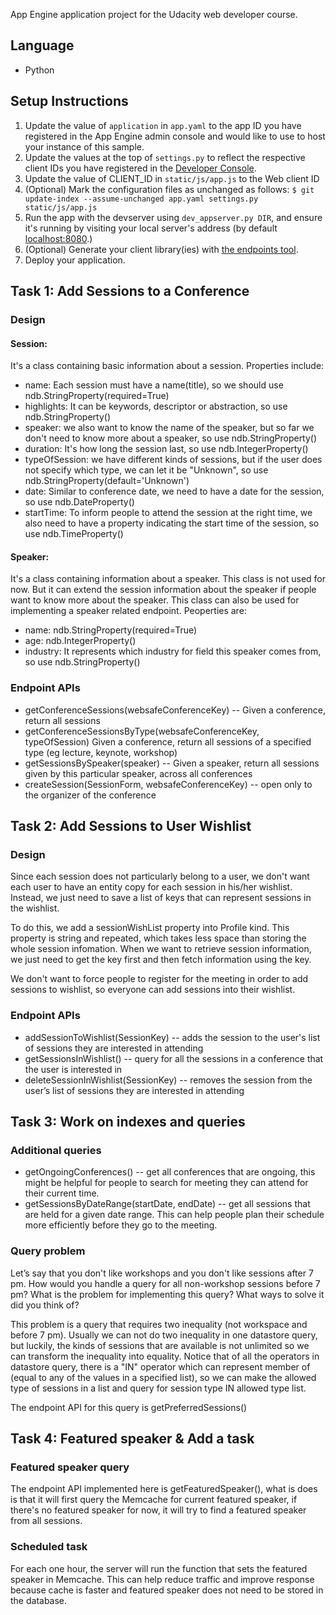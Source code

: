 App Engine application project for the Udacity web developer course.

## Language
- Python

## Setup Instructions
1. Update the value of `application` in `app.yaml` to the app ID you
   have registered in the App Engine admin console and would like to use to host
   your instance of this sample.
1. Update the values at the top of `settings.py` to
   reflect the respective client IDs you have registered in the
   [Developer Console][1].
1. Update the value of CLIENT_ID in `static/js/app.js` to the Web client ID
1. (Optional) Mark the configuration files as unchanged as follows:
   `$ git update-index --assume-unchanged app.yaml settings.py static/js/app.js`
1. Run the app with the devserver using `dev_appserver.py DIR`, and ensure it's running by visiting your local server's address (by default [localhost:8080][2].)
1. (Optional) Generate your client library(ies) with [the endpoints tool][3].
1. Deploy your application.

## Task 1: Add Sessions to a Conference
### Design
#### Session: 
It's a class containing basic information about a session. Properties include:
- name: Each session must have a name(title), so we should use ndb.StringProperty(required=True)
- highlights: It can be keywords, descriptor or abstraction, so use ndb.StringProperty()
- speaker: we also want to know the name of the speaker, but so far we don't need to know more about a speaker, so use ndb.StringProperty()
- duration: It's how long the session last, so use ndb.IntegerProperty()
- typeOfSession: we have different kinds of sessions, but if the user does not specify which type, we can let it be "Unknown", so use ndb.StringProperty(default='Unknown')
- date: Similar to conference date, we need to have a date for the session, so use ndb.DateProperty()
- startTime: To inform people to attend the session at the right time, we also need to have a property indicating the start time of the session, so use ndb.TimeProperty()

#### Speaker:
It's a class containing information about a speaker. This class is not used for now. But it can extend the session information about the speaker if people want to know more about the speaker. This class can also be used for implementing a speaker related endpoint. Peoperties are:

- name: ndb.StringProperty(required=True)
- age: ndb.IntegerProperty()
- industry: It represents which industry for field this speaker comes from, so use ndb.StringProperty()

### Endpoint APIs
- getConferenceSessions(websafeConferenceKey) -- Given a conference, return all sessions
- getConferenceSessionsByType(websafeConferenceKey, typeOfSession) Given a conference, return all sessions of a specified type (eg lecture, keynote, workshop)
- getSessionsBySpeaker(speaker) -- Given a speaker, return all sessions given by this particular speaker, across all conferences
- createSession(SessionForm, websafeConferenceKey) -- open only to the organizer of the conference


## Task 2: Add Sessions to User Wishlist
### Design
Since each session does not particularly belong to a user, we don't want each user to have an entity copy for each session in his/her wishlist. Instead, we just need to save a list of keys that can represent sessions in the wishlist.

To do this, we add a sessionWishList property into Profile kind. This property is string and repeated, which takes less space than storing the whole session infomation. When we want to retrieve session information, we just need to get the key first and then fetch information using the key.

We don't want to force people to register for the meeting in order to add sessions to wishlist, so everyone can add sessions into their wishlist.

### Endpoint APIs
- addSessionToWishlist(SessionKey) -- adds the session to the user's list of sessions they are interested in attending
- getSessionsInWishlist() -- query for all the sessions in a conference that the user is interested in
- deleteSessionInWishlist(SessionKey) -- removes the session from the user’s list of sessions they are interested in attending

## Task 3: Work on indexes and queries
### Additional queries
- getOngoingConferences() -- get all conferences that are ongoing, this might be helpful for people to search for meeting they can attend for their current time.
- getSessionsByDateRange(startDate, endDate) -- get all sessions that are held for a given date range. This can help people plan their schedule more efficiently before they go to the meeting.

### Query problem
Let’s say that you don't like workshops and you don't like sessions after 7 pm. How would you handle a query for all non-workshop sessions before 7 pm? What is the problem for implementing this query? What ways to solve it did you think of?

This problem is a query that requires two inequality (not workspace and before 7 pm). Usually we can not do two inequality in one datastore query, but luckily, the kinds of sessions that are available is not unlimited so we can transform the inequality into equality. Notice that of all the operators in datastore query, there is a "IN" operator which can represent member of (equal to any of the values in a specified list), so we can make the allowed type of sessions in a list and query for session type IN allowed type list.

The endpoint API for this query is getPreferredSessions()

## Task 4: Featured speaker & Add a task
### Featured speaker query
The endpoint API implemented here is getFeaturedSpeaker(), what is does is that it will first query the Memcache for current featured speaker, if there's no featured speaker for now, it will try to find a featured speaker from all sessions.

### Scheduled task
For each one hour, the server will run the function that sets the featured speaker in Memcache. This can help reduce traffic and improve response because cache is faster and featured speaker does not need to be stored in the database.

[1]: https://console.developers.google.com/
[2]: https://localhost:8080/
[3]: https://developers.google.com/appengine/docs/python/endpoints/endpoints_tool